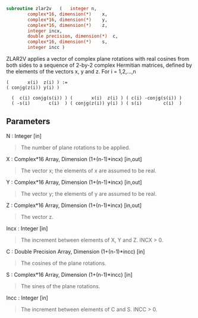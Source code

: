 ```fortran
subroutine zlar2v	(	integer	n,
		complex*16, dimension(*)	x,
		complex*16, dimension(*)	y,
		complex*16, dimension(*)	z,
		integer	incx,
		double precision, dimension(*)	c,
		complex*16, dimension(*)	s,
		integer	incc )
```

 ZLAR2V applies a vector of complex plane rotations with real cosines
 from both sides to a sequence of 2-by-2 complex Hermitian matrices,
 defined by the elements of the vectors x, y and z. For i = 1,2,...,n

    (       x(i)  z(i) ) :=
    ( conjg(z(i)) y(i) )

      (  c(i) conjg(s(i)) ) (       x(i)  z(i) ) ( c(i) -conjg(s(i)) )
      ( -s(i)       c(i)  ) ( conjg(z(i)) y(i) ) ( s(i)        c(i)  )

## Parameters
N : Integer [in]
> The number of plane rotations to be applied.

X : Complex*16 Array, Dimension (1+(n-1)*incx) [in,out]
> The vector x; the elements of x are assumed to be real.

Y : Complex*16 Array, Dimension (1+(n-1)*incx) [in,out]
> The vector y; the elements of y are assumed to be real.

Z : Complex*16 Array, Dimension (1+(n-1)*incx) [in,out]
> The vector z.

Incx : Integer [in]
> The increment between elements of X, Y and Z. INCX > 0.

C : Double Precision Array, Dimension (1+(n-1)*incc) [in]
> The cosines of the plane rotations.

S : Complex*16 Array, Dimension (1+(n-1)*incc) [in]
> The sines of the plane rotations.

Incc : Integer [in]
> The increment between elements of C and S. INCC > 0.

